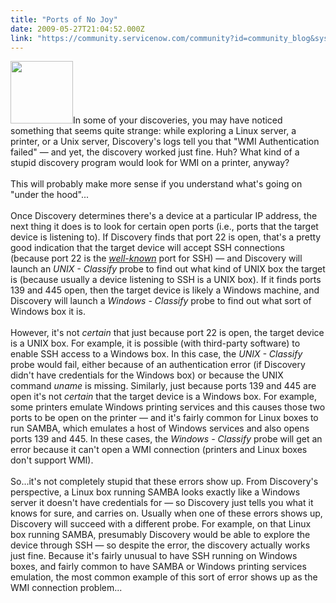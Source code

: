 ```yaml
---
title: "Ports of No Joy"
date: 2009-05-27T21:04:52.000Z
link: "https://community.servicenow.com/community?id=community_blog&sys_id=917dee29dbd0dbc01dcaf3231f961927"
---
```

<p><img  alt="" class="jive-image" src="875aaff1dbd09b048c8ef4621f9619df.iix" style="width: auto; height: 100px;" />In some of your discoveries, you may have noticed something that seems quite strange: while exploring a Linux server, a printer, or a Unix server, Discovery's logs tell you that "WMI Authentication failed" — and yet, the discovery worked just fine. Huh? What kind of a stupid discovery program would look for WMI on a printer, anyway?<br /><br />This will probably make more sense if you understand what's going on "under the hood"...<!--break--><br /><br />Once Discovery determines there's a device at a particular IP address, the next thing it does is to look for certain open ports (i.e., ports that the target device is listening to). If Discovery finds that port 22 is open, that's a pretty good indication that the target device will accept SSH connections (because port 22 is the <i><a title="w.iana.org/assignments/port-numbers" href="http://www.iana.org/assignments/port-numbers">well-known</a></i> port for SSH) — and Discovery will launch an <i>UNIX - Classify</i> probe to find out what kind of UNIX box the target is (because usually a device listening to SSH is a UNIX box). If it finds ports 139 and 445 open, then the target device is likely a Windows machine, and Discovery will launch a <i>Windows - Classify</i> probe to find out what sort of Windows box it is.<br /><br />However, it's not <i>certain</i> that just because port 22 is open, the target device is a UNIX box. For example, it is possible (with third-party software) to enable SSH access to a Windows box. In this case, the <i>UNIX - Classify</i> probe would fail, either because of an authentication error (if Discovery didn't have credentials for the Windows box) or because the UNIX command <i>uname</i> is missing. Similarly, just because ports 139 and 445 are open it's not <i>certain</i> that the target device is a Windows box. For example, some printers emulate Windows printing services and this causes those two ports to be open on the printer — and it's fairly common for Linux boxes to run SAMBA, which emulates a host of Windows services and also opens ports 139 and 445. In these cases, the <i>Windows - Classify</i> probe will get an error because it can't open a WMI connection (printers and Linux boxes don't support WMI). <br /><br />So...it's not completely stupid that these errors show up. From Discovery's perspective, a Linux box running SAMBA looks exactly like a Windows server it doesn't have credentials for — so Discovery just tells you what it knows for sure, and carries on. Usually when one of these errors shows up, Discovery will succeed with a different probe. For example, on that Linux box running SAMBA, presumably Discovery would be able to explore the device through SSH — so despite the error, the discovery actually works just fine. Because it's fairly unusual to have SSH running on Windows boxes, and fairly common to have SAMBA or Windows printing services emulation, the most common example of this sort of error shows up as the WMI connection problem...</p>